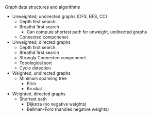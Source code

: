 Graph data structures and algorithms

* Unweighted, undirected graphs (DFS, BFS, CC)
  * Depth first search
  * Breathd first search 
    * Can compute shortest path for unweight, undirected graphs
  * Connected componenet
* Unweighted, directed graphs
  * Depth first search
  * Breathd first search
  * Strongly Connected componenet
  * Topological sort
  * Cycle detection
* Weighted, undirected graphs
  * Minimum spanning tree
    * Prim
    * Kruskal
* Weighted, directed graphs
  * Shortest path
    * Dijkstra (no negative weights)
    * Bellman-Ford (handles negative weights)
